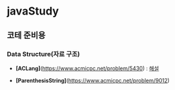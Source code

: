 # javaStudy

## 코테 준비용

### Data Structure(자료 구조)
- **[ACLang]**(https://www.acmicpc.net/problem/5430) :  [해설](https://github.com/corinB/javaStudy/wiki/ACLang(no.5430))

- **[ParenthesisString]**(https://www.acmicpc.net/problem/9012) 
    

